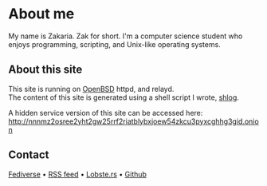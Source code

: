 # About me

My name is Zakaria. Zak for short. I'm a computer science student who enjoys programming, scripting, and Unix-like operating systems. 

## About this site

This site is running on [OpenBSD](https://openbsd.org/) httpd, and relayd.  
The content of this site is generated using a shell script I wrote, [shlog](https://github.com/e-zk/shlog).

A hidden service version of this site can be accessed here: http://nnnmz2osree2yht2gw25rrf2riatblybxjoew54zkcu3pyxcghhg3gid.onion

## Contact

[Fediverse](https://qoto.org/@zzz) &bullet; [RSS feed](/rss.xml) &bullet; [Lobste.rs](https://lobste.rs/u/zk) &bullet; [Github](https://github.com/e-zk)
